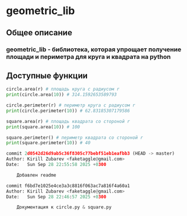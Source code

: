 # geometric_lib
## Общее описание
### geometric_lib - библиотека, которая упрощает получение площади и периметра для круга и квадрата на python

## Доступные функции
```py
circle.area(r) # площадь круга с радиусом r
print(circle.area(10)) # 314.1592653589793

circle.perimeter(r) # периметр круга с радиусом r
print(circle.perimeter(10)) # 62.83185307179586

square.area(r) # площадь квадрата со стороной r
print(square.area(10)) # 100

square.perimeter() # периметр квадрата со стороной r
print(square.perimeter(10)) # 40
```

```py
commit 2d0542d26d9ab5c36f8305c77bebf51eb1eafbb3 (HEAD -> master)
Author: Kirill Zubarev <faketaggle@gmail.com>
Date:   Sun Sep 28 22:55:58 2025 +0300

    Добавлен readme

commit f6bd7e1025e4ce3a3c8816f063ac7a816f4a60a1
Author: Kirill Zubarev <faketaggle@gmail.com>
Date:   Sun Sep 28 22:46:57 2025 +0300

    Документация к circle.py & square.py
```
